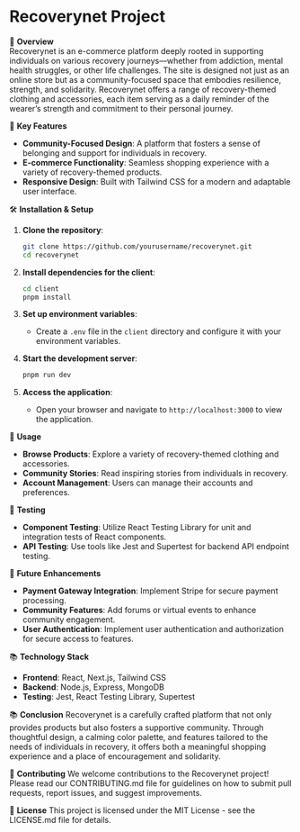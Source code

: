 # Recoverynet Project

📝 **Overview**  
Recoverynet is an e-commerce platform deeply rooted in supporting individuals on various recovery journeys—whether from addiction, mental health struggles, or other life challenges. The site is designed not just as an online store but as a community-focused space that embodies resilience, strength, and solidarity. Recoverynet offers a range of recovery-themed clothing and accessories, each item serving as a daily reminder of the wearer’s strength and commitment to their personal journey.

🚀 **Key Features**
- **Community-Focused Design**: A platform that fosters a sense of belonging and support for individuals in recovery.
- **E-commerce Functionality**: Seamless shopping experience with a variety of recovery-themed products.
- **Responsive Design**: Built with Tailwind CSS for a modern and adaptable user interface.

🛠️ **Installation & Setup**
1. **Clone the repository**:
   ```bash
   git clone https://github.com/yourusername/recoverynet.git
   cd recoverynet
   ```

2. **Install dependencies for the client**:
   ```bash
   cd client
   pnpm install
   ```

3. **Set up environment variables**:
   - Create a `.env` file in the `client` directory and configure it with your environment variables.

4. **Start the development server**:
   ```bash
   pnpm run dev
   ```

5. **Access the application**:
   - Open your browser and navigate to `http://localhost:3000` to view the application.

📝 **Usage**
- **Browse Products**: Explore a variety of recovery-themed clothing and accessories.
- **Community Stories**: Read inspiring stories from individuals in recovery.
- **Account Management**: Users can manage their accounts and preferences.

🧪 **Testing**
- **Component Testing**: Utilize React Testing Library for unit and integration tests of React components.
- **API Testing**: Use tools like Jest and Supertest for backend API endpoint testing.

🔄 **Future Enhancements**
- **Payment Gateway Integration**: Implement Stripe for secure payment processing.
- **Community Features**: Add forums or virtual events to enhance community engagement.
- **User Authentication**: Implement user authentication and authorization for secure access to features.

📚 **Technology Stack**
- **Frontend**: React, Next.js, Tailwind CSS
- **Backend**: Node.js, Express, MongoDB
- **Testing**: Jest, React Testing Library, Supertest

📚 **Conclusion**
Recoverynet is a carefully crafted platform that not only provides products but also fosters a supportive community. Through thoughtful design, a calming color palette, and features tailored to the needs of individuals in recovery, it offers both a meaningful shopping experience and a place of encouragement and solidarity.

🤝 **Contributing**
We welcome contributions to the Recoverynet project! Please read our CONTRIBUTING.md file for guidelines on how to submit pull requests, report issues, and suggest improvements.

📄 **License**
This project is licensed under the MIT License - see the LICENSE.md file for details.